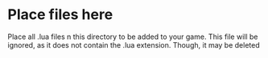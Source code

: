 # Place files here

Place all .lua files n this directory to be added to your game. This file will be ignored, as it does not contain the .lua extension. Though, it may be deleted
